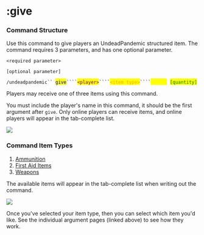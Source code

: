 # :give

### Command Structure

Use this command to give players an UndeadPandemic structured item. The command requires 3 parameters, and has one optional parameter.

`<required parameter>`

`[optional parameter]`

`/undeadpandemic`` `<mark style="color:blue;">`give`</mark>` ```` `<mark style="color:purple;">`<player>`</mark>` ```` `<mark style="color:orange;">`<item type>`</mark>` ```` `<mark style="color:yellow;">`<item>`</mark>` `<mark style="color:green;">`[quantity]`</mark>

Players may receive one of three items using this command.

You must include the player's name in this command, it should be the first argument after `give`. Only online players can receive items, and online players will appear in the tab-complete list.

![](../../../.gitbook/assets/give\_cmd\_player\_selector.png)

### Command Item Types

1. [Ammunition](ammo.md)
2. [First Aid Items](firstaid.md)
3. [Weapons](weapon.md)

The available items will appear in the tab-complete list when writing out the command.

![](../../../.gitbook/assets/give\_cmd\_item\_type.png)

Once you've selected your item type, then you can select which item you'd like. See the individual argument pages (linked above) to see how they work.

